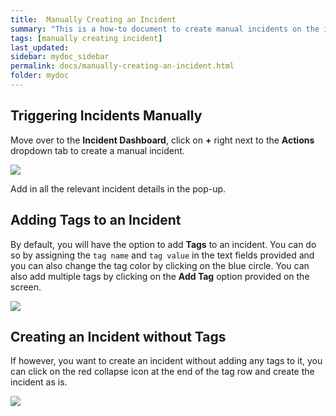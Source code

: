 ```yaml
---
title:  Manually Creating an Incident
summary: "This is a how-to document to create manual incidents on the incident dashboard"
tags: [manually creating incident]
last_updated:
sidebar: mydoc_sidebar
permalink: docs/manually-creating-an-incident.html
folder: mydoc
---
```


## Triggering Incidents Manually

Move over to the **Incident Dashboard**, click on **+** right next to the **Actions** dropdown tab to create a manual incident. 

![](images/manual1.png)

Add in all the relevant incident details in the pop-up. 

## Adding Tags to an Incident

By default, you will have the option to add **Tags** to an incident. You can do so by assigning the `tag name` and `tag value` in the text fields provided and you can also change the tag color by clicking on the blue circle. You can also add multiple tags by clicking on the **Add Tag** option provided on the screen. 

![](images/manual2.png)

## Creating an Incident without Tags

If however, you want to create an incident without adding any tags to it, you can click on the red collapse icon at the end of the tag row and create the incident as is. 

![](images/manual3.png)